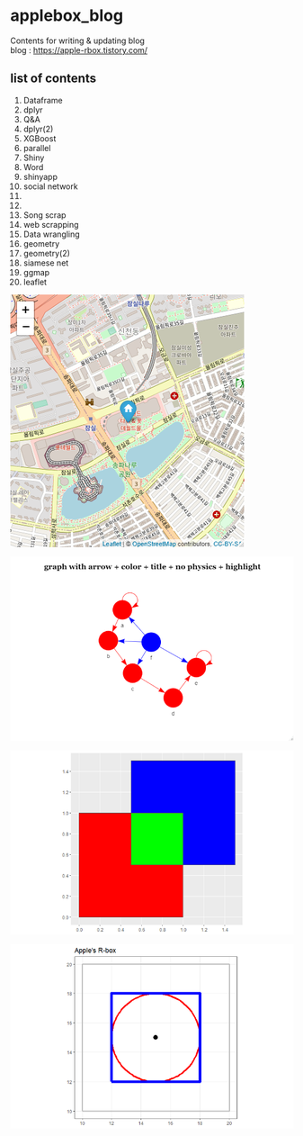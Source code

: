# applebox_blog
Contents for writing & updating blog  
blog : https://apple-rbox.tistory.com/

## list of contents
01) Dataframe
02) dplyr
03) Q&A
04) dplyr(2)
05) XGBoost
06) parallel
07) Shiny
08) Word
09) shinyapp
10) social network
11)
12)
13) Song scrap
14) web scrapping
15) Data wrangling
16) geometry
17) geometry(2)
18) siamese net
19) ggmap
20) leaflet

![SAMPLE](https://github.com/JunmoNam/applebox_blog/blob/master/R/SAMPLE/20_SAMPLE1.png)

![SAMPLE](https://github.com/JunmoNam/applebox_blog/blob/master/R/SAMPLE/10_SAMPLE10.png)


![SAMPLE](https://github.com/JunmoNam/applebox_blog/blob/master/R/SAMPLE/16_SAMPLE1.png)


![SAMPLE](https://github.com/JunmoNam/applebox_blog/blob/master/R/SAMPLE/16_SAMPLE2.png)
